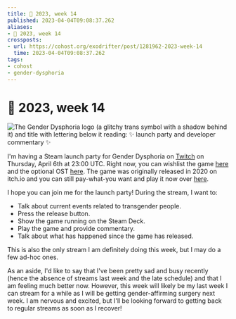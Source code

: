 ```yaml
---
title: 📅 2023, week 14
published: 2023-04-04T09:08:37.262
aliases:
- 📅 2023, week 14
crossposts:
- url: https://cohost.org/exodrifter/post/1281962-2023-week-14
  time: 2023-04-04T09:08:37.262
tags:
- cohost
- gender-dysphoria
---
```


# 📅 2023, week 14

![The Gender Dysphoria logo (a glitchy trans symbol with a shadow behind it) and title with lettering below it reading: ✨ launch party and developer commentary ✨](20230404090837-banner14.png)

I'm having a Steam launch party for Gender Dysphoria on [Twitch](https://www.twitch.tv/exodrifter_) on Thursday, April 6th at 23:00 UTC. Right now, you can wishlist the game [here](https://store.steampowered.com/app/2310400/Gender_Dysphoria/) and the optional OST [here](https://store.steampowered.com/app/2310560/Gender_Dysphoria_OST/). The game was originally released in 2020 on itch.io and you can still pay-what-you want and play it now over [here](https://exodrifter.itch.io/gender-dysphoria).

I hope you can join me for the launch party! During the stream, I want to:
* Talk about current events related to transgender people.
* Press the release button.
* Show the game running on the Steam Deck.
* Play the game and provide commentary.
* Talk about what has happened since the game has released.

This is also the only stream I am definitely doing this week, but I may do a few ad-hoc ones.

As an aside, I'd like to say that I've been pretty sad and busy recently (hence the absence of streams last week and the late schedule) and that I am feeling much better now. However, this week will likely be my last week I can stream for a while as I will be getting gender-affirming surgery next week. I am nervous and excited, but I'll be looking forward to getting back to regular streams as soon as I recover!
